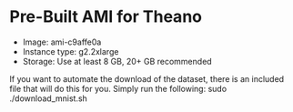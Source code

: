 # Pre-Built AMI for Theano
* Image: ami-c9affe0a
* Instance type: g2.2xlarge
* Storage: Use at least 8 GB, 20+ GB recommended

If you want to automate the download of the dataset, there is an included file that will do this for you. Simply run the following: sudo ./download_mnist.sh
